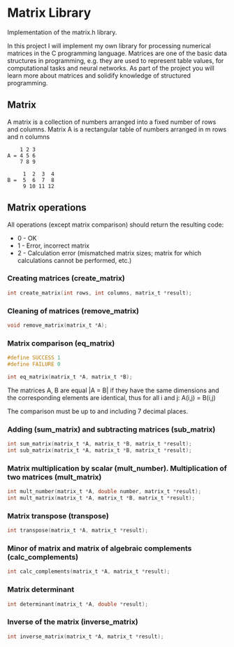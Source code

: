 # Matrix Library

Implementation of the matrix.h library.   

In this project I will implement my own library for processing numerical matrices in the C programming language. Matrices are one of the basic data structures in programming, e.g. they are used to represent table values, for computational tasks and neural networks. As part of the project you will learn more about matrices and solidify knowledge of structured programming.


## Matrix

A matrix is a collection of numbers arranged into a fixed number of rows and columns.
Matrix A is a rectangular table of numbers arranged in m rows and n columns

```
    1 2 3
A = 4 5 6
    7 8 9
```

```
     1  2  3  4
В =  5  6  7  8
     9 10 11 12
```


## Matrix operations

All operations (except matrix comparison) should return the resulting code:
- 0 - OK
- 1 - Error, incorrect matrix
- 2 - Calculation error (mismatched matrix sizes; matrix for which calculations cannot be performed, etc.)

### Creating matrices (create_matrix)

```c
int create_matrix(int rows, int columns, matrix_t *result);
```

### Cleaning of matrices (remove_matrix)

```c
void remove_matrix(matrix_t *A);
```

### Matrix comparison (eq_matrix)

```c
#define SUCCESS 1
#define FAILURE 0

int eq_matrix(matrix_t *A, matrix_t *B);
```

The matrices A, B are equal |A = B| if they have the same dimensions and the corresponding elements are identical, thus for all i and j: A(i,j) = B(i,j)

The comparison must be up to and including 7 decimal places.

### Adding (sum_matrix) and subtracting matrices (sub_matrix)

```c
int sum_matrix(matrix_t *A, matrix_t *B, matrix_t *result);
int sub_matrix(matrix_t *A, matrix_t *B, matrix_t *result);
```


### Matrix multiplication by scalar (mult_number). Multiplication of two matrices (mult_matrix)

```c
int mult_number(matrix_t *A, double number, matrix_t *result);
int mult_matrix(matrix_t *A, matrix_t *B, matrix_t *result);
```


### Matrix transpose (transpose)

```c
int transpose(matrix_t *A, matrix_t *result);
```


### Minor of matrix and matrix of algebraic complements (calc_complements)
```c
int calc_complements(matrix_t *A, matrix_t *result);
```


### Matrix determinant

```c
int determinant(matrix_t *A, double *result);
```


### Inverse of the matrix (inverse_matrix)

```c
int inverse_matrix(matrix_t *A, matrix_t *result);
```
